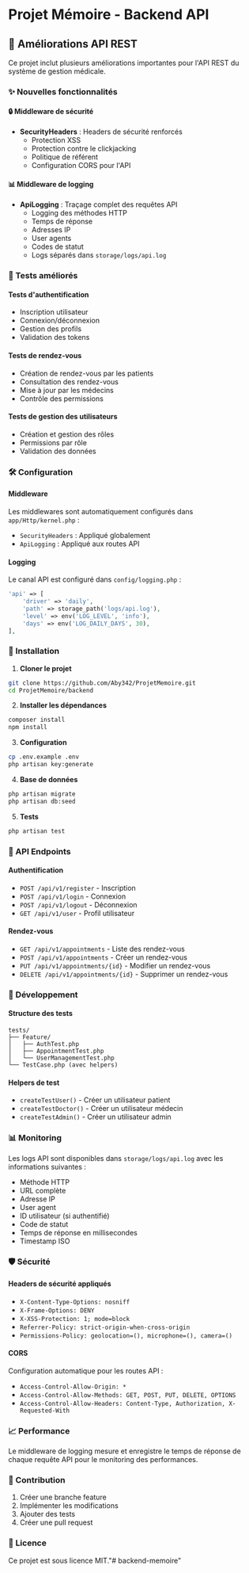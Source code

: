 # Projet Mémoire - Backend API

## 🚀 Améliorations API REST

Ce projet inclut plusieurs améliorations importantes pour l'API REST du système de gestion médicale.

### ✨ Nouvelles fonctionnalités

#### 🔒 Middleware de sécurité
- **SecurityHeaders** : Headers de sécurité renforcés
  - Protection XSS
  - Protection contre le clickjacking
  - Politique de référent
  - Configuration CORS pour l'API

#### 📊 Middleware de logging
- **ApiLogging** : Traçage complet des requêtes API
  - Logging des méthodes HTTP
  - Temps de réponse
  - Adresses IP
  - User agents
  - Codes de statut
  - Logs séparés dans `storage/logs/api.log`

### 🧪 Tests améliorés

#### Tests d'authentification
- Inscription utilisateur
- Connexion/déconnexion
- Gestion des profils
- Validation des tokens

#### Tests de rendez-vous
- Création de rendez-vous par les patients
- Consultation des rendez-vous
- Mise à jour par les médecins
- Contrôle des permissions

#### Tests de gestion des utilisateurs
- Création et gestion des rôles
- Permissions par rôle
- Validation des données

### 🛠️ Configuration

#### Middleware
Les middlewares sont automatiquement configurés dans `app/Http/kernel.php` :
- `SecurityHeaders` : Appliqué globalement
- `ApiLogging` : Appliqué aux routes API

#### Logging
Le canal API est configuré dans `config/logging.php` :
```php
'api' => [
    'driver' => 'daily',
    'path' => storage_path('logs/api.log'),
    'level' => env('LOG_LEVEL', 'info'),
    'days' => env('LOG_DAILY_DAYS', 30),
],
```

### 🚀 Installation

1. **Cloner le projet**
```bash
git clone https://github.com/Aby342/ProjetMemoire.git
cd ProjetMemoire/backend
```

2. **Installer les dépendances**
```bash
composer install
npm install
```

3. **Configuration**
```bash
cp .env.example .env
php artisan key:generate
```

4. **Base de données**
```bash
php artisan migrate
php artisan db:seed
```

5. **Tests**
```bash
php artisan test
```

### 📝 API Endpoints

#### Authentification
- `POST /api/v1/register` - Inscription
- `POST /api/v1/login` - Connexion
- `POST /api/v1/logout` - Déconnexion
- `GET /api/v1/user` - Profil utilisateur

#### Rendez-vous
- `GET /api/v1/appointments` - Liste des rendez-vous
- `POST /api/v1/appointments` - Créer un rendez-vous
- `PUT /api/v1/appointments/{id}` - Modifier un rendez-vous
- `DELETE /api/v1/appointments/{id}` - Supprimer un rendez-vous

### 🔧 Développement

#### Structure des tests
```
tests/
├── Feature/
│   ├── AuthTest.php
│   ├── AppointmentTest.php
│   └── UserManagementTest.php
└── TestCase.php (avec helpers)
```

#### Helpers de test
- `createTestUser()` - Créer un utilisateur patient
- `createTestDoctor()` - Créer un utilisateur médecin
- `createTestAdmin()` - Créer un utilisateur admin

### 📊 Monitoring

Les logs API sont disponibles dans `storage/logs/api.log` avec les informations suivantes :
- Méthode HTTP
- URL complète
- Adresse IP
- User agent
- ID utilisateur (si authentifié)
- Code de statut
- Temps de réponse en millisecondes
- Timestamp ISO

### 🛡️ Sécurité

#### Headers de sécurité appliqués
- `X-Content-Type-Options: nosniff`
- `X-Frame-Options: DENY`
- `X-XSS-Protection: 1; mode=block`
- `Referrer-Policy: strict-origin-when-cross-origin`
- `Permissions-Policy: geolocation=(), microphone=(), camera=()`

#### CORS
Configuration automatique pour les routes API :
- `Access-Control-Allow-Origin: *`
- `Access-Control-Allow-Methods: GET, POST, PUT, DELETE, OPTIONS`
- `Access-Control-Allow-Headers: Content-Type, Authorization, X-Requested-With`

### 📈 Performance

Le middleware de logging mesure et enregistre le temps de réponse de chaque requête API pour le monitoring des performances.

### 🤝 Contribution

1. Créer une branche feature
2. Implémenter les modifications
3. Ajouter des tests
4. Créer une pull request

### 📄 Licence

Ce projet est sous licence MIT."# backend-memoire" 
